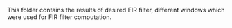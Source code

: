 This folder contains the results of desired FIR filter, different windows which were used for FIR filter computation.
